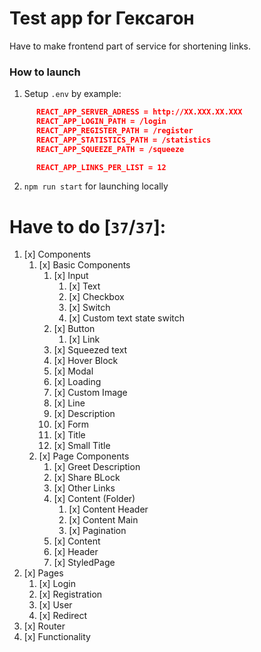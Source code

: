 # Test app for Гексагон

Have to make frontend part of service for shortening links.

### How to launch

1. Setup `.env` by example:

```json
      REACT_APP_SERVER_ADRESS = http://XX.XXX.XX.XXX
      REACT_APP_LOGIN_PATH = /login
      REACT_APP_REGISTER_PATH = /register
      REACT_APP_STATISTICS_PATH = /statistics
      REACT_APP_SQUEEZE_PATH = /squeeze

      REACT_APP_LINKS_PER_LIST = 12
```

2. `npm run start` for launching locally

# Have to do [`37`/`37`]:

1. [x] Components
   1. [x] Basic Components
      1. [x] Input
         1. [x] Text
         2. [x] Checkbox
         3. [x] Switch
         4. [x] Custom text state switch
      2. [x] Button
         1. [x] Link
      3. [x] Squeezed text
      4. [x] Hover Block
      5. [x] Modal
      6. [x] Loading
      7. [x] Custom Image
      8. [x] Line
      9. [x] Description
      10. [x] Form
      11. [x] Title
      12. [x] Small Title
   2. [x] Page Components
      1. [x] Greet Description
      2. [x] Share BLock
      3. [x] Other Links
      4. [x] Content (Folder)
         1. [x] Content Header
         2. [x] Content Main
         3. [x] Pagination
      5. [x] Content
      6. [x] Header
      7. [x] StyledPage
2. [x] Pages
   1. [x] Login
   2. [x] Registration
   3. [x] User
   4. [x] Redirect
3. [x] Router
4. [x] Functionality
